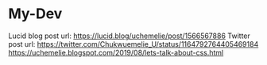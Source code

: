 # My-Dev
Lucid blog post url: https://lucid.blog/uchemelie/post/1566567886
Twitter post url: https://twitter.com/Chukwuemelie_U/status/1164792764405469184
https://uchemelie.blogspot.com/2019/08/lets-talk-about-css.html
